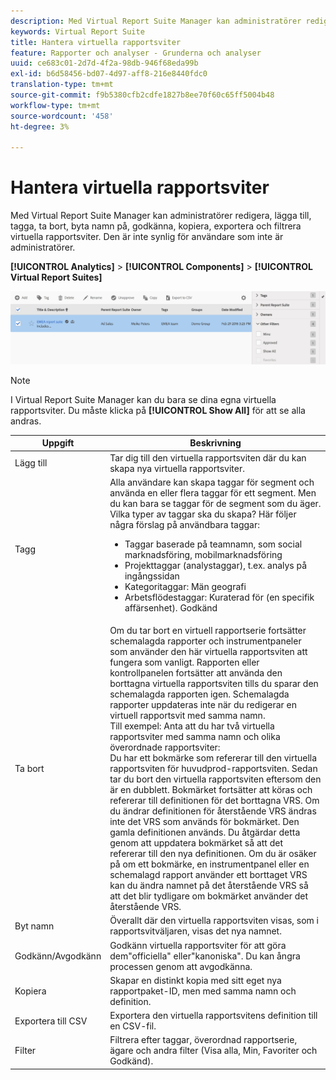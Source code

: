 ```yaml
---
description: Med Virtual Report Suite Manager kan administratörer redigera, lägga till, tagga, ta bort, byta namn på, godkänna, kopiera, exportera och filtrera virtuella rapportsviter. Den är inte synlig för användare som inte är administratörer.
keywords: Virtual Report Suite
title: Hantera virtuella rapportsviter
feature: Rapporter och analyser - Grunderna och analyser
uuid: ce683c01-2d7d-4f2a-98db-946f68eda99b
exl-id: b6d58456-bd07-4d97-aff8-216e8440fdc0
translation-type: tm+mt
source-git-commit: f9b5380cfb2cdfe1827b8ee70f60c65ff5004b48
workflow-type: tm+mt
source-wordcount: '458'
ht-degree: 3%

---
```


# Hantera virtuella rapportsviter

Med Virtual Report Suite Manager kan administratörer redigera, lägga till, tagga, ta bort, byta namn på, godkänna, kopiera, exportera och filtrera virtuella rapportsviter. Den är inte synlig för användare som inte är administratörer.

**[!UICONTROL Analytics]** > **[!UICONTROL Components]** > **[!UICONTROL Virtual Report Suites]**

![](assets/vrs-manage.png)

>[!NOTE]
>
>I Virtual Report Suite Manager kan du bara se dina egna virtuella rapportsviter. Du måste klicka på **[!UICONTROL Show All]** för att se alla andras.

| Uppgift | Beskrivning |
|--- |--- |
| Lägg till | Tar dig till den virtuella rapportsviten där du kan skapa nya virtuella rapportsviter. |
| Tagg | Alla användare kan skapa taggar för segment och använda en eller flera taggar för ett segment. Men du kan bara se taggar för de segment som du äger. Vilka typer av taggar ska du skapa? Här följer några förslag på användbara taggar:<ul><li>Taggar baserade på teamnamn, som social marknadsföring, mobilmarknadsföring</li><li>Projekttaggar (analystaggar), t.ex. analys på ingångssidan</li><li>Kategoritaggar: Män geografi</li><li>Arbetsflödestaggar: Kuraterad för (en specifik affärsenhet). Godkänd</li></ul> |
| Ta bort | Om du tar bort en virtuell rapportserie fortsätter schemalagda rapporter och instrumentpaneler som använder den här virtuella rapportsviten att fungera som vanligt. Rapporten eller kontrollpanelen fortsätter att använda den borttagna virtuella rapportsviten tills du sparar den schemalagda rapporten igen.  Schemalagda rapporter uppdateras inte när du redigerar en virtuell rapportsvit med samma namn.<br>Till exempel: Anta att du har två virtuella rapportsviter med samma namn och olika överordnade rapportsviter:<br>Du har ett bokmärke som refererar till den virtuella rapportsviten för huvudprod-rapportsviten. Sedan tar du bort den virtuella rapportsviten eftersom den är en dubblett. Bokmärket fortsätter att köras och refererar till definitionen för det borttagna VRS. Om du ändrar definitionen för återstående VRS ändras inte det VRS som används för bokmärket. Den gamla definitionen används. Du åtgärdar detta genom att uppdatera bokmärket så att det refererar till den nya definitionen. Om du är osäker på om ett bokmärke, en instrumentpanel eller en schemalagd rapport använder ett borttaget VRS kan du ändra namnet på det återstående VRS så att det blir tydligare om bokmärket använder det återstående VRS. |
| Byt namn | Överallt där den virtuella rapportsviten visas, som i rapportsvitväljaren, visas det nya namnet. |
| Godkänn/Avgodkänn | Godkänn virtuella rapportsviter för att göra dem&quot;officiella&quot; eller&quot;kanoniska&quot;. Du kan ångra processen genom att avgodkänna. |
| Kopiera | Skapar en distinkt kopia med sitt eget nya rapportpaket-ID, men med samma namn och definition. |
| Exportera till CSV | Exportera den virtuella rapportsvitens definition till en CSV-fil. |
| Filter | Filtrera efter taggar, överordnad rapportserie, ägare och andra filter (Visa alla, Min, Favoriter och Godkänd). |
